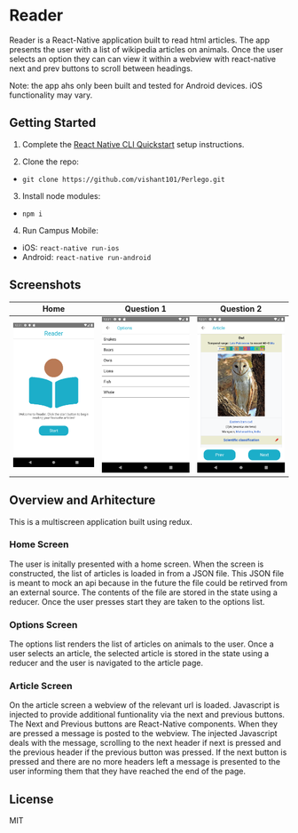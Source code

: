# Reader 
Reader is a React-Native application built to read html articles. The app presents the user with a list of wikipedia articles on animals. Once the user selects an option they can can view it within a webview with react-native next and prev buttons to scroll between headings.

Note: the app ahs only been built and tested for Android devices. iOS functionality may vary.

## Getting Started
1. Complete the [React Native CLI Quickstart](https://facebook.github.io/react-native/docs/getting-started.html) setup instructions.

2. Clone the repo:
- `git clone https://github.com/vishant101/Perlego.git`

3. Install node modules:
- `npm i`

4. Run Campus Mobile:
- iOS: `react-native run-ios`
- Android: `react-native run-android`

## Screenshots
| Home | Question 1 | Question 2 |
|------|---------|-----|
| <img src="https://github.com/vishant101/perlego/blob/master/screenshots/home.png" width="275" alt="Home" title="Home" /> | <img src="https://github.com/vishant101/perlego/blob/master/screenshots/options.png" width="275" alt="Question1" title="Options" /> | <img src="https://github.com/vishant101/perlego/blob/master/screenshots/article.png" width="275" alt="Question2" title="Article" /> |

## Overview and Arhitecture
This is a multiscreen application built using redux.

### Home Screen
The user is initally presented with a home screen. When the screen is constructed, the list of articles is loaded in from a JSON file. This JSON file is meant to mock an api because in the future the file could be retirved from an external source. The contents of the file are stored in the state using a reducer. Once the user presses start they are taken to the options list.

### Options Screen
The options list renders the list of articles on animals to the user. Once a user selects an article, the selected article is stored in the state using a reducer and the user is navigated to the article page.

### Article Screen
On the article screen a webview of the relevant url is loaded. Javascript is injected to provide additional funtionality via the next and previous buttons. The Next and Previous buttons are React-Native components. When they are pressed a message is posted to the webview. The injected Javascript deals with the message, scrolling to the next header if next is pressed and the previous header if the previous button was pressed. If the next button is pressed and there are no more headers left a message is presented to the user informing them that they have reached the end of the page.

## License
MIT
